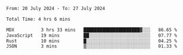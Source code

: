 <!--START_SECTION:waka-->

```txt
From: 20 July 2024 - To: 27 July 2024

Total Time: 4 hrs 6 mins

MDX          3 hrs 33 mins   █████████████████████▓░░░   86.65 %
JavaScript   19 mins         ██░░░░░░░░░░░░░░░░░░░░░░░   07.77 %
Rust         10 mins         █░░░░░░░░░░░░░░░░░░░░░░░░   04.25 %
JSON         3 mins          ▒░░░░░░░░░░░░░░░░░░░░░░░░   01.33 %
```

<!--END_SECTION:waka-->